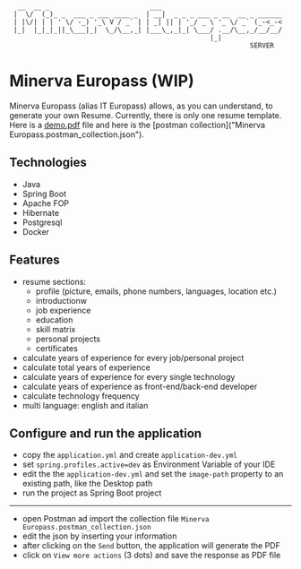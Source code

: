 ```

  __  __ _                         ___                              
 |  \/  (_)_ _  ___ _ ___ ____ _  | __|  _ _ _ ___ _ __  __ _ ______
 | |\/| | | ' \/ -_) '_\ V / _` | | _| || | '_/ _ \ '_ \/ _` (_-<_-<
 |_|  |_|_|_||_\___|_|  \_/\__,_| |___\_,_|_| \___/ .__/\__,_/__/__/
                                                  |_|               
                                                            SERVER
```

# Minerva Europass (WIP)

Minerva Europass (alias IT Europass) allows, as you can understand, to generate your own Resume. Currently, there is only
one resume template. Here is a [demo.pdf](demo.pdf) file and here is the [postman collection]("Minerva Europass.postman_collection.json").

## Technologies

- Java
- Spring Boot
- Apache FOP
- Hibernate
- Postgresql
- Docker

## Features

- resume sections:
  - profile (picture, emails, phone numbers, languages, location etc.)
  - introductionw
  - job experience
  - education
  - skill matrix
  - personal projects
  - certificates
- calculate years of experience for every job/personal project
- calculate total years of experience
- calculate years of experience for every single technology
- calculate years of experience as front-end/back-end developer
- calculate technology frequency
- multi language: english and italian

## Configure and run the application

- copy the `application.yml` and create `application-dev.yml`
- set `spring.profiles.active=dev` as Environment Variable of your IDE
- edit the the `application-dev.yml` and set the `image-path` property to an existing path, like the Desktop path
- run the project as Spring Boot project

---

- open Postman ad import the collection file `Minerva Europass.postman_collection.json`
- edit the json by inserting your information
- after clicking on the `Send` button, the application will generate the PDF
- click on `View more actions` (3 dots) and save the response as PDF file

